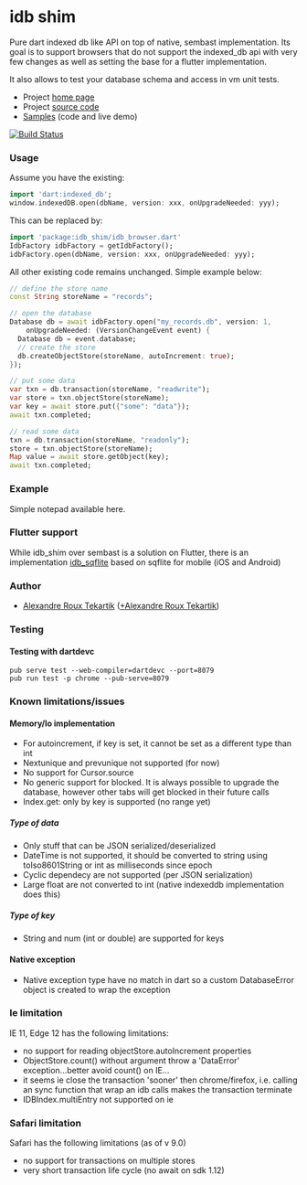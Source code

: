 # idb shim

Pure dart indexed db like API on top of native, sembast implementation. Its goal is to support browsers that do
not support the indexed_db api with very few changes as well as setting the base for a flutter implementation.

It also  allows to test your database schema and access in vm unit tests.

* Project [home page](http://tekartik.github.io/idb_shim.dart/)
* Project [source code](https://github.com/tekartik/idb_shim.dart)
* [Samples](https://tekartik.github.io/idb_shim_samples.dart) (code and live demo)

[![Build Status](https://travis-ci.org/tekartik/idb_shim.dart.svg?branch=master)](https://travis-ci.org/tekartik/idb_shim.dart)

### Usage

Assume you have the existing:

```dart
import 'dart:indexed_db';
window.indexedDB.open(dbName, version: xxx, onUpgradeNeeded: yyy);
```

This can be replaced by:

```dart
import 'package:idb_shim/idb_browser.dart'
IdbFactory idbFactory = getIdbFactory();
idbFactory.open(dbName, version: xxx, onUpgradeNeeded: yyy);
```

All other existing code remains unchanged. Simple example below:

```dart
// define the store name
const String storeName = "records";

// open the database
Database db = await idbFactory.open("my_records.db", version: 1,
    onUpgradeNeeded: (VersionChangeEvent event) {
  Database db = event.database;
  // create the store
  db.createObjectStore(storeName, autoIncrement: true);
});

// put some data
var txn = db.transaction(storeName, "readwrite");
var store = txn.objectStore(storeName);
var key = await store.put({"some": "data"});
await txn.completed;

// read some data
txn = db.transaction(storeName, "readonly");
store = txn.objectStore(storeName);
Map value = await store.getObject(key);
await txn.completed;
```

### Example

Simple notepad available here.

### Flutter support

While idb_shim over sembast is a solution on Flutter, there is an implementation [idb_sqflite](https://pub.dev/packages/idb_sqflite) based on sqflite for mobile (iOS and Android)

### Author
 * [Alexandre Roux Tekartik](https://github.com/alextekartik) ([+Alexandre Roux Tekartik](https://plus.google.com/+AlexandreRouxTekartik/about))
 
### Testing

#### Testing with dartdevc

    pub serve test --web-compiler=dartdevc --port=8079
    pub run test -p chrome --pub-serve=8079

### Known limitations/issues

#### Memory/Io implementation

* For autoincrement, if key is set, it cannot be set as a different type than int
* Nextunique and prevunique not supported (for now)
* No support for Cursor.source
* No generic support for blocked. It is always possible to upgrade the database, however other tabs will get blocked in their future calls
* Index.get: only by key is supported (no range yet)

##### Type of data

* Only stuff that can be JSON serialized/deserialized
* DateTime is not supported, it should be converted to string using toIso8601String or int as milliseconds since epoch
* Cyclic dependecy are not supported (per JSON serialization)
* Large float are not converted to int (native indexeddb implementation does this)

##### Type of key

* String and num (int or double) are supported for keys

#### Native exception

* Native exception type have no match in dart so a custom DatabaseError object is created to wrap the exception

### Ie limitation

IE 11, Edge 12 has the following limitations:

* no support for reading objectStore.autoIncrement properties
* ObjectStore.count() without argument throw a 'DataError' exception...better avoid count() on IE...
* it seems ie close the transaction 'sooner' then chrome/firefox, i.e. calling an sync function that wrap an idb calls
  makes the transaction terminate
* IDBIndex.multiEntry not supported on ie

### Safari limitation

Safari has the following limitations (as of v 9.0)

* no support for transactions on multiple stores
* very short transaction life cycle (no await on sdk 1.12)

